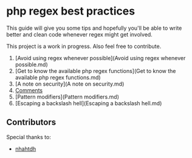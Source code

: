 # php regex best practices

This guide will give you some tips and hopefully you'll be able to write better and clean code whenever regex might get involved.
 
This project is a work in progress. Also feel free to contribute.

1. [Avoid using regex whenever possible](Avoid using regex whenever possible.md)
2. [Get to know the available php regex functions](Get to know the available php regex functions.md)
3. [A note on security](A note on security.md)
4. [Comments](Comments.md)
5. [Pattern modifiers](Pattern modifiers.md)
6. [Escaping a backslash hell](Escaping a backslash hell.md)

## Contributors

Special thanks to:

- [nhahtdh](http://stackoverflow.com/users/1400768/nhahtdh)